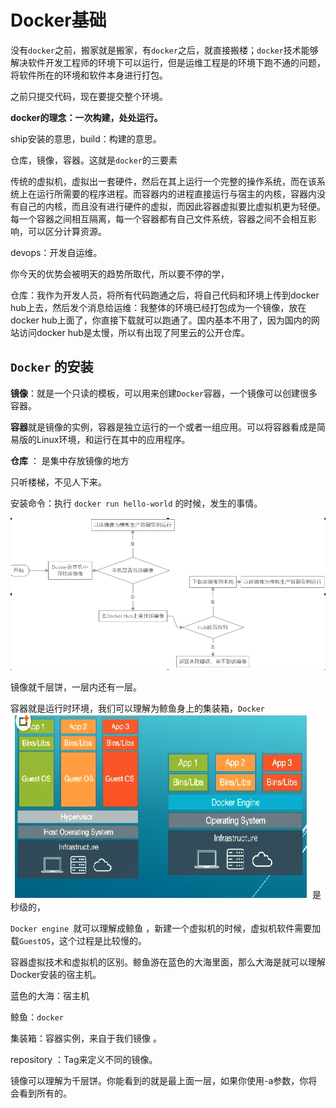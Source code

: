 #  Docker基础

没有`docker`之前，搬家就是搬家，有`docker`之后，就直接搬楼；`docker`技术能够解决软件开发工程师的环境下可以运行，但是运维工程是的环境下跑不通的问题，将软件所在的环境和软件本身进行打包。

之前只提交代码，现在要提交整个环境。

**docker的理念：一次构建，处处运行。**

ship安装的意思，build：构建的意思。

仓库，镜像，容器。这就是`docker`的三要素 



传统的虚拟机，虚拟出一套硬件，然后在其上运行一个完整的操作系统，而在该系统上在运行所需要的程序进程。而容器内的进程直接运行与宿主的内核，容器内没有自己的内核，而且没有进行硬件的虚拟，而因此容器虚拟要比虚拟机更为轻便。每一个容器之间相互隔离，每一个容器都有自己文件系统，容器之间不会相互影响，可以区分计算资源。



devops：开发自运维。

你今天的优势会被明天的趋势所取代，所以要不停的学， 

仓库：我作为开发人员，将所有代码跑通之后，将自己代码和环境上传到docker hub上去，然后发个消息给运维：我整体的环境已经打包成为一个镜像，放在docker hub上面了，你直接下载就可以跑通了。国内基本不用了，因为国内的网站访问docker hub是太慢，所以有出现了阿里云的公开仓库。

## `Docker` 的安装

**镜像**：就是一个只读的模板，可以用来创建`Docker`容器，一个镜像可以创建很多容器。

**容器**就是镜像的实例，容器是独立运行的一个或者一组应用。可以将容器看成是简易版的Linux环境，和运行在其中的应用程序。

**仓库** ： 是集中存放镜像的地方



只听楼梯，不见人下来。

安装命令：执行 `docker run hello-world` 的时候，发生的事情。

**![1559476386200](img/docker/1.png)**

镜像就千层饼，一层内还有一层。

容器就是运行时环境，我们可以理解为鲸鱼身上的集装箱，`Docker`![](img/docker/2.png)是秒级的，

`Docker engine `就可以理解成鲸鱼 ，新建一个虚拟机的时候，虚拟机软件需要加载`GuestOS`，这个过程是比较慢的。

容器虚拟技术和虚拟机的区别。鲸鱼游在蓝色的大海里面，那么大海是就可以理解Docker安装的宿主机。

蓝色的大海：宿主机

鲸鱼：`docker`

集装箱：容器实例，来自于我们镜像 。

repository ：Tag来定义不同的镜像。

镜像可以理解为千层饼。你能看到的就是最上面一层，如果你使用-a参数，你将会看到所有的。

